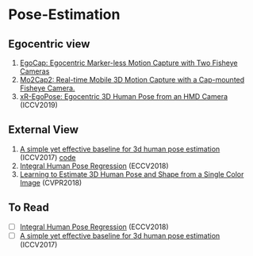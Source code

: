 # Pose-Estimation

## Egocentric view
1. [EgoCap: Egocentric Marker-less Motion Capture with Two Fisheye Cameras](https://gvv.mpi-inf.mpg.de/projects/EgoCap/)
2. [Mo2Cap2: Real-time Mobile 3D Motion Capture with a Cap-mounted Fisheye Camera.](http://gvv.mpi-inf.mpg.de/projects/wxu/Mo2Cap2/)
3. [xR-EgoPose: Egocentric 3D Human Pose from an HMD Camera](https://arxiv.org/pdf/1907.10045.pdf) (ICCV2019)

## External View
1. [A simple yet effective baseline for 3d human pose estimation](https://arxiv.org/pdf/1705.03098.pdf) (ICCV2017) [code](https://github.com/una-dinosauria/3d-pose-baseline)
2. [Integral Human Pose Regression](https://arxiv.org/pdf/1711.08229.pdf) (ECCV2018)
3. [Learning to Estimate 3D Human Pose and Shape from a Single Color Image](https://arxiv.org/pdf/1805.04092.pdf) (CVPR2018)

## To Read

- [ ] [Integral Human Pose Regression](https://arxiv.org/pdf/1711.08229.pdf) (ECCV2018)
- [ ] [A simple yet effective baseline for 3d human pose estimation](https://arxiv.org/pdf/1705.03098.pdf) (ICCV2017)
